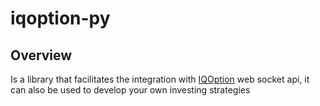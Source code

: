 # iqoption-py

## Overview

Is a library that facilitates the integration with [IQOption](https://iqoption.com/) web socket api, it can also be used to develop your own investing strategies


